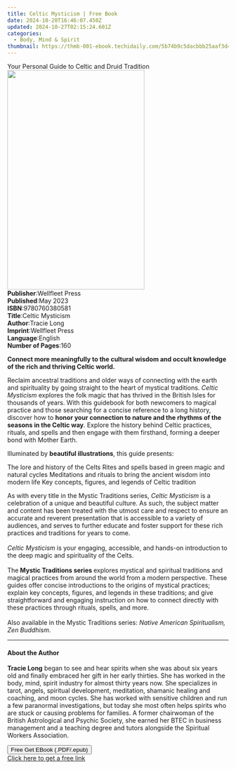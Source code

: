 ```yaml
---
title: Celtic Mysticism | Free Book
date: 2024-10-20T16:46:07.450Z
updated: 2024-10-27T02:15:24.601Z
categories:
  - Body, Mind & Spirit
thumbnail: https://thmb-001-ebook.techidaily.com/5b74b9c5dacbbb25aaf3d4d50dd0214abb5127fd60437a9f64e56a46b67b47e9.jpg
---
```

<main id="book-container">
  <div class="flex flex-col">
    <div class="book-brief flex-1 py-6 px-4 sm:p-6 md:py-10 md:px-8">
      <!-- brief-->
      <div class="book-brief-main">
        Your Personal Guide to Celtic and Druid Tradition
      </div>
    </div>
    <div
      class="book-meta-info flex-1 grid gap-4 col-start-1 col-end-3 row-start-1 sm:mb-6 sm:grid-cols-4 lg:gap-6 lg:col-start-2 lg:row-end-6 lg:row-span-6 lg:mb-0"
    >
      <div
        class="book-meta-info-left place-content-center mt-4 p-4 text-sm leading-6 col-start-2 col-span-2 dark:text-slate-400"
      >
        <img
          class="w-full h-500 object-cover rounded-lg sm:h-255 sm:col-span-2 lg:col-span-full"
          src="https://img-001-ebook.techidaily.com/061cdbf44ade0125076f9e4d3e8577414a7d0810e64a79cdad055d6774aa9927.jpg"
          alt=""
          width="312"
          height="500"
        />
      </div>
      <div
        class="book-meta-info-right mt-2 col-start-1 row-start-2 col-span-3 self-center"
      >
        <!-- meta data  -->
        <div class="flex flex-col px-4 md:px-8">
          <div class="flex-1">
            <strong>Publisher</strong>:<span class="px-2">Wellfleet Press</span>
          </div>
          <div class="flex-1">
            <strong>Published</strong>:<span class="px-2">May 2023</span>
          </div>
          <div class="flex-1">
            <strong>ISBN</strong>:<span class="px-2">9780760380581</span>
          </div>
          <div class="flex-1">
            <strong>Title</strong>:<span class="px-2">Celtic Mysticism</span>
          </div>
          <div class="flex-1">
            <strong>Author</strong>:<span class="px-2">Tracie Long</span>
          </div>
          <div class="flex-1">
            <strong>Imprint</strong>:<span class="px-2">Wellfleet Press</span>
          </div>
          <div class="flex-1">
            <strong>Language</strong>:<span class="px-2">English</span>
          </div>
          <div class="flex-1">
            <strong>Number of Pages</strong>:<span class="px-2">160</span>
          </div>
        </div>
      </div>
    </div>
    <div class="book-description flex-1 py-6 px-4 sm:p-6 md:py-10 md:px-8">
      <div class="book-description-main">
        <div accordion-content="" id="description">
          <p>
            <b
              >Connect more meaningfully to the cultural wisdom and occult
              knowledge of the rich and thriving Celtic world.</b
            >
          </p>
          <p>
            Reclaim ancestral traditions and older ways of connecting with the
            earth and spirituality by going straight to the heart of mystical
            traditions.&nbsp;<i>Celtic Mysticism&nbsp;</i>explores the folk
            magic that has thrived in the British Isles for thousands of years.
            With this guidebook for both newcomers to magical practice and those
            searching for a concise reference to a long history, discover how to
            <b
              >honor your connection to nature and the rhythms of the seasons in
              the Celtic way</b
            >. Explore the history behind Celtic&nbsp;practices, rituals, and
            spells and then engage with them firsthand, forming a deeper bond
            with Mother Earth.
          </p>
          <p>
            Illuminated by <b>beautiful illustrations</b>,&nbsp;this guide
            presents:
          </p>
          The lore and history of the&nbsp;Celts Rites and spells based in green
          magic and natural cycles Meditations and rituals to bring the ancient
          wisdom into modern life Key concepts, figures, and legends of Celtic
          tradition
          <p>
            As with every title in the Mystic Traditions series,
            <i>Celtic Mysticism</i> is a celebration of a unique and beautiful
            culture. As such, the subject matter and content has been treated
            with the utmost care and respect to ensure an accurate and
            reverent&nbsp;presentation that is accessible to a variety of
            audiences, and serves to further educate and foster support for
            these rich practices and traditions for years to come.<br /><br /><i
              >Celtic Mysticism</i
            >
            is your engaging, accessible, and hands-on introduction to the deep
            magic and spirituality of the Celts.&nbsp;<br /><br />
            The<b> Mystic Traditions series </b>explores mystical and spiritual
            traditions and magical practices from around the world from a modern
            perspective. These guides offer concise introductions to the origins
            of mystical practices; explain key concepts, figures, and legends in
            these traditions; and give straightforward and engaging instruction
            on how to connect directly with these practices through rituals,
            spells, and more.<br /><br />
            Also available in the Mystic Traditions series:&nbsp;<i
              >Native American Spiritualism, Zen Buddhism</i
            >.
          </p>
        </div>
        <div class="accordion-fader"></div>
      </div>
    </div>
    <div class="book-excerpts flex-1 py-6 px-4 sm:p-6 md:py-10 md:px-8">
      <!-- excerpts-->
      <div class="book-excerpts-main">
        <hr />
        <h4 class="placeholder placeholder-heading">
          <span>About the Author</span>
        </h4>
        <p></p>
        <p>
          <b>Tracie Long</b> began to see and hear spirits when she was about
          six years old&nbsp;and&nbsp;finally embraced her gift in her early
          thirties. She has worked&nbsp;in the body, mind, spirit industry for
          almost thirty years now.&nbsp;She specializes in tarot, angels,
          spiritual development, meditation,&nbsp;shamanic healing and coaching,
          and moon cycles. She has worked with sensitive&nbsp;children&nbsp;and
          run a few paranormal investigations, but today she most often helps
          spirits who are stuck or causing problems for families. A former
          chairwoman of the British Astrological and Psychic Society, she earned
          her BTEC in business management&nbsp;and a teaching degree and tutors
          alongside the Spiritual Workers Association.
        </p>
        <p></p>
      </div>
    </div>
    <div
      class="book-about-author flex-1 py-6 px-4 sm:p-6 md:py-10 md:px-8"
    ></div>
    <div class="book-free-get flex-1 py-6 px-4 sm:p-6 md:py-10 md:px-8">
      <button
        id="btn-free-get"
        class="bg-blue-500 hover:bg-blue-700 text-white font-bold py-2 px-4 rounded"
      >
        Free Get EBook (.PDF/.epub)
      </button>
      <div id="countdown-display" class="px-2 text-lg mt-2"></div>
      <a
        id="free-link"
        class="hidden bg-blue-500 hover:bg-blue-700 text-white font-bold py-2 px-4 rounded"
        href="https://www.ebooks.com/en-us/book/210705147/celtic-mysticism/tracie-long/"
        target="_blank"
        >Click here to get a free link</a
      >
    </div>
    <script>
      let countdownTime = 0;
      let countdownInterval = null;
      document
        .getElementById('btn-free-get')
        .addEventListener('click', startCountdown);
      function startCountdown() {
        countdownTime = new Date().getTime() + 60000 * 3;
        countdownInterval = setInterval(updateCountdown, 1000);
        document.getElementById('btn-free-get').disabled = true;
        document
          .getElementById('btn-free-get')
          .classList.add('bg-gray-500', 'cursor-not-allowed');
      }
      function updateCountdown() {
        let currentTime = new Date().getTime();
        let timeLeft = countdownTime - currentTime;
        let secondsLeft = Math.floor(timeLeft / 1000);
        document.getElementById('countdown-display').innerHTML =
          `Remaining time: ${secondsLeft} seconds.`;
        if (secondsLeft <= 0) {
          clearInterval(countdownInterval);
          document.getElementById('btn-free-get').classList.add('hidden');
          document.getElementById('free-link').classList.remove('hidden');
          document.getElementById('countdown-display').innerHTML = '';
        }
      }
    </script>
  </div>
</main>

<ins class="adsbygoogle"
      style="display:block"
      data-ad-client="ca-pub-7571918770474297"
      data-ad-slot="8358498916"
      data-ad-format="auto"
      data-full-width-responsive="true"></ins>
    